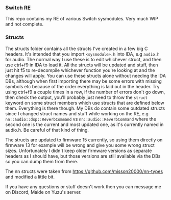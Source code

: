 ### Switch RE

This repo contains my RE of various Switch sysmodules. Very much WIP and not complete.

### Structs

The structs folder contains all the structs I've created in a few big C headers. It's intended that you import `<sysmodule>.h` into IDA, e.g `audio.h` for audio. The normal way I use these is to edit whichever struct, and then use ctrl+f9 in IDA to load it. All the structs will be updated and stuff, then just hit f5 to re-decompile whichever function you're looking at and the changes will apply.
You can use these structs alone without needing the IDA DBs, although when first importing there may be some errors with missing symbols etc because of the order everything is laid out in the header. Try using ctrl+f9 a couple times in a row, if the number of errors don't go down, then check the output, you'll probably just need to throw the `struct` keyword on some struct members which use structs that are defined below them. Everything is there though.
My DBs do contain some outdated structs since I changed struct names and stuff while working on the RE, e.g `nn::audio::dsp::ReverbCommand` vs `nn::audio::ReverbCommand` where the second one is the current and most updated one, as it's currently named in audio.h. Be careful of that kind of thing.

The structs are updated to firmware 15 currently, so using them directly on firmware 13 for example will be wrong and give you some wrong struct sizes. Unfortunately I didn't keep older firmware versions as separate headers as I should have, but those versions are still available via the DBs so you can dump them from there.

The nn structs were taken from https://github.com/misson20000/nn-types and modified a little bit.

If you have any questions or stuff doesn't work then you can message me on Discord, Maide on Yuzu's server.

